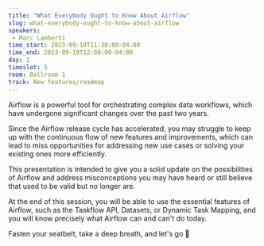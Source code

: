 ```yaml
---
title: "What Everybody Ought to Know About Airflow"
slug: what-everybody-ought-to-know-about-airflow
speakers:
 - Marc Lamberti
time_start: 2023-09-19T11:30:00-04:00
time_end: 2023-09-19T12:00:00-04:00
day: 1
timeslot: 5
room: Ballroom 1
track: New features/roadmap
---
```


Airflow is a powerful tool for orchestrating complex data workflows, which have undergone significant changes over the past two years.
 
 Since the Airflow release cycle has accelerated, you may struggle to keep up with the continuous flow of new features and improvements, which can lead to miss opportunities for addressing new use cases or solving your existing ones more efficiently.
 
 This presentation is intended to give you a solid update on the possibilities of Airflow and address misconceptions you may have heard or still believe that used to be valid but no longer are.
 
 At the end of this session, you will be able to use the essential features of Airflow, such as the Taskflow API, Datasets, or Dynamic Task Mapping, and you will know precisely what Airflow can and can't do today.
 
 
 
 Fasten your seatbelt, take a deep breath, and let's go 🚀